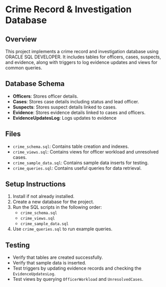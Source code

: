 # Crime Record & Investigation Database

## Overview
This project implements a crime record and investigation database using ORACLE SQL DEVELOPER. It includes tables for officers, cases, suspects, and evidence, along with triggers to log evidence updates and views for common queries.

## Database Schema
- **Officers**: Stores officer details.
- **Cases**: Stores case details including status and lead officer.
- **Suspects**: Stores suspect details linked to cases.
- **Evidence**: Stores evidence details linked to cases and officers.
- **EvidenceUpdatesLog**: Logs updates to evidence

## Files
- `crime_schema.sql`: Contains table creation and indexes.
- `crime_views.sql`: Contains views for officer workload and unresolved cases.
- `crime_sample_data.sql`: Contains sample data inserts for testing.
- `crime_queries.sql`: Contains useful queries for data retrieval.

## Setup Instructions
1. Install if not already installed.
2. Create a new database for the project.
3. Run the SQL scripts in the following order:
   - `crime_schema.sql`
   - `crime_views.sql`
   - `crime_sample_data.sql`
4. Use `crime_queries.sql` to run example queries.

## Testing
- Verify that tables are created successfully.
- Verify that sample data is inserted.
- Test triggers by updating evidence records and checking the `EvidenceUpdatesLog`.
- Test views by querying `OfficerWorkload` and `UnresolvedCases`.

